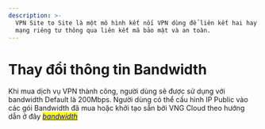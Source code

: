 ```yaml
---
description: >-
  VPN Site to Site là một mô hình kết nối VPN dùng để liên kết hai hay nhiều
  mạng riêng tư thông qua liên kết mã bảo mật và an toàn.
---
```


# Thay đổi thông tin Bandwidth

Khi mua dịch vụ VPN thành công, người dùng sẽ được sử dụng với bandwidth Default là 200Mbps. Người dùng có thể cấu hình IP Public vào các gói Bandwidth đã mua hoặc khởi tạo sẵn bởi VNG Cloud theo hướng dẫn ở đây [_<mark style="color:blue;">bandwidth</mark>_](https://docs.vngcloud.vn/vng-cloud-document/v/vn/vserver/compute-hcm03-1a/network/bandwidth-hcm-03/dich-vu-datatransfers-bandwidth)&#x20;
